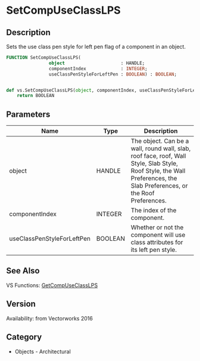 # SetCompUseClassLPS

## Description
Sets the use class pen style for left pen flag of a component in an object.

```pascal
FUNCTION SetCompUseClassLPS(
				object                     : HANDLE;
				componentIndex             : INTEGER;
				useClassPenStyleForLeftPen : BOOLEAN) : BOOLEAN;
```

```python

def vs.SetCompUseClassLPS(object, componentIndex, useClassPenStyleForLeftPen):
    return BOOLEAN
```

## Parameters
|Name|Type|Description|
|---|---|---|
|object|HANDLE|The object. Can be a wall, round wall, slab, roof face, roof, Wall Style, Slab Style, Roof Style, the Wall Preferences, the Slab Preferences, or the Roof Preferences.|
|componentIndex|INTEGER|The index of the component.|
|useClassPenStyleForLeftPen|BOOLEAN|Whether or not the component will use class attributes for its left pen style.|

## See Also
VS Functions:
[GetCompUseClassLPS](GetCompUseClassLPS.md)

## Version
Availability: from Vectorworks 2016
## Category
* Objects - Architectural

